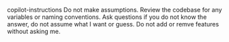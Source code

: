 copilot-instructions
Do not make assumptions. Review the codebase for any variables or naming conventions.
Ask questions if you do not know the answer, do not assume what I want or guess.
Do not add or remve features without asking me.
